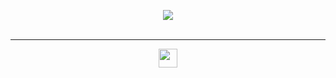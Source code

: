 <p align="center">
  <img align="center" src="https://github-readme-stats.vercel.app/api?username=rpeddakama&title_color=0d9e6b&text_color=08c258&bg_color=23262f&show_icons=true&icon_color=00e5ee" />
  <br>
  <br>
  <hr>
</p>
<p align="center">
  <a href="https://www.linkedin.com/in/rishi-peddakama-07744a1a5/">
    <img width="30px" src="https://cdn.jsdelivr.net/npm/simple-icons@v3/icons/linkedin.svg" />
  </a>
</p>
